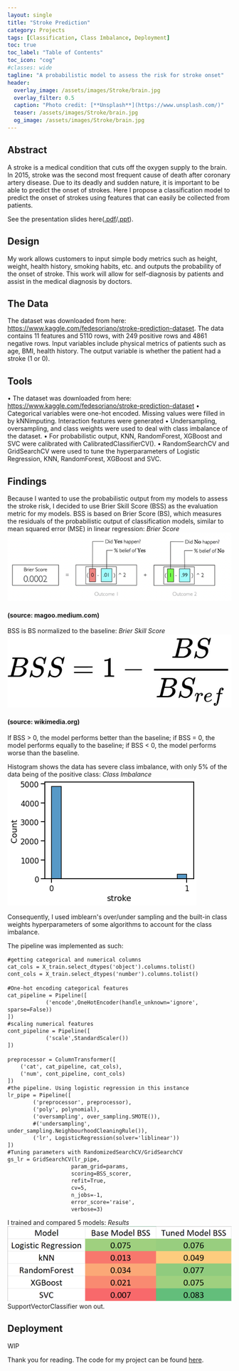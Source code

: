 ```yaml
---
layout: single
title: "Stroke Prediction"
category: Projects
tags: [Classification, Class Imbalance, Deployment]
toc: true
toc_label: "Table of Contents"
toc_icon: "cog"
#classes: wide
tagline: "A probabilistic model to assess the risk for stroke onset"
header:
  overlay_image: /assets/images/Stroke/brain.jpg
  overlay_filter: 0.5
  caption: "Photo credit: [**Unsplash**](https://www.unsplash.com/)"
  teaser: /assets/images/Stroke/brain.jpg
  og_image: /assets/images/Stroke/brain.jpg
---
```


## Abstract
A stroke is a medical condition that cuts off the oxygen supply to the brain. In 2015, stroke was the second most frequent cause of death after coronary artery disease. Due to its deadly and sudden nature, it is important to be able to predict the onset of strokes. Here I propose a classification model to predict the onset of strokes using features that can easily be collected from patients.

See the presentation slides here([.pdf](https://github.com/JoshJingtianWang/Stroke_Prediction/blob/main/presentation_josh_wang.pdf)/[.ppt](https://github.com/JoshJingtianWang/Stroke_Prediction/blob/main/presentation_josh_wang.pptx)).

## Design
My work allows customers to input simple body metrics such as height, weight, health history, smoking habits, etc. and outputs the probability of the onset of stroke. This work will allow for self-diagnosis by patients and assist in the medical diagnosis by doctors.

## The Data
The dataset was downloaded from here: https://www.kaggle.com/fedesoriano/stroke-prediction-dataset.
The data contains 11 features and 5110 rows, with 249 positive rows and 4861 negative rows.
Input variables include physical metrics of patients such as age, BMI, health history.
The output variable is whether the patient had a stroke (1 or 0).

## Tools
•	The dataset was downloaded from here: https://www.kaggle.com/fedesoriano/stroke-prediction-dataset
•	Categorical variables were one-hot encoded. Missing values were filled in by kNNimputing. Interaction features were generated
•	Undersampling, oversampling, and class weights were used to deal with class imbalance of the dataset.
•	For probabilistic output, KNN, RandomForest, XGBoost and SVC were calibrated with CalibratedClassifierCV().
•	RandomSearchCV and GridSearchCV were used to tune the hyperparameters of Logistic Regression, KNN, RandomForest, XGBoost and SVC.

## Findings
Because I wanted to use the probabilistic output from my models to assess the stroke risk, I decided to use Brier Skill Score (BSS) as the evaluation metric for my models. BSS is based on Brier Score (BS), which measures the residuals of the probabilistic output of classification models, similar to mean squared error (MSE) in linear regression:
*Brier Score*
![Figure 1](/assets/images/Stroke/brier.png "Figure 1")
#### (source: magoo.medium.com)

BSS is BS normalized to the baseline:
*Brier Skill Score*
![Figure 2](/assets/images/Stroke/bss.jpg "Figure 2")
#### (source: wikimedia.org)
If BSS > 0, the model performs better than the baseline; if BSS = 0, the model performs equally to the baseline; if BSS < 0, the model performs worse than the baseline.

Histogram shows the data has severe class imbalance, with only 5% of the data being of the positive class:
*Class Imbalance*
![Figure 3](/assets/images/Stroke/hist.png "Figure 3")

Consequently, I used imblearn's over/under sampling and the built-in class weights hyperparameters of some algorithms to account for the class imbalance.

The pipeline was implemented as such:
~~~
#getting categorical and numerical columns
cat_cols = X_train.select_dtypes('object').columns.tolist()
cont_cols = X_train.select_dtypes('number').columns.tolist()

#One-hot encoding categorical features
cat_pipeline = Pipeline([
            ('encode',OneHotEncoder(handle_unknown='ignore', sparse=False))
])
#scaling numerical features
cont_pipeline = Pipeline([ 
            ('scale',StandardScaler())
])

preprocessor = ColumnTransformer([
    ('cat', cat_pipeline, cat_cols),
    ('num', cont_pipeline, cont_cols)
])
#the pipeline. Using logistic regression in this instance
lr_pipe = Pipeline([
        ('preprocessor', preprocessor),
        ('poly', polynomial),
        ('oversampling', over_sampling.SMOTE()),
        #('undersampling', under_sampling.NeighbourhoodCleaningRule()),
        ('lr', LogisticRegression(solver='liblinear'))
])
#Tuning parameters with RandomizedSearchCV/GridSearchCV
gs_lr = GridSearchCV(lr_pipe,
                    param_grid=params,
                    scoring=BSS_scorer,
                    refit=True,
                    cv=5,
                    n_jobs=-1,
                    error_score='raise',
                    verbose=3)
~~~

I trained and compared 5 models:
*Results*
![Figure 4](/assets/images/Stroke/results.png "Figure 4")
SupportVectorClassifier won out.

## Deployment
WIP

Thank you for reading. The code for my project can be found [here](https://github.com/JoshJingtianWang/Stroke_Prediction). 